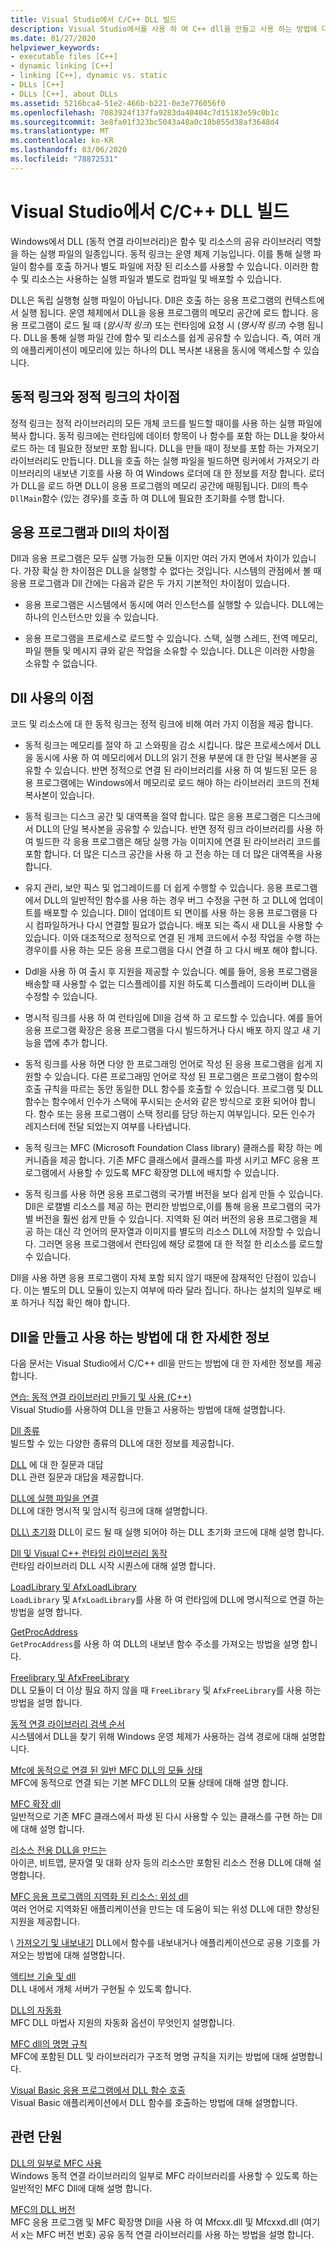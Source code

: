 ```yaml
---
title: Visual Studio에서 C/C++ DLL 빌드
description: Visual Studio에서를 사용 하 여 C++ dll을 만들고 사용 하는 방법에 대 한 개요입니다.
ms.date: 01/27/2020
helpviewer_keywords:
- executable files [C++]
- dynamic linking [C++]
- linking [C++], dynamic vs. static
- DLLs [C++]
- DLLs [C++], about DLLs
ms.assetid: 5216bca4-51e2-466b-b221-0e3e776056f0
ms.openlocfilehash: 7083924f137fa9283da40404c7d15183e59c0b1c
ms.sourcegitcommit: 3e8fa01f323bc5043a48a0c18b855d38af3648d4
ms.translationtype: MT
ms.contentlocale: ko-KR
ms.lasthandoff: 03/06/2020
ms.locfileid: "78872531"
---
```

# <a name="create-cc-dlls-in-visual-studio"></a>Visual Studio에서 C/C++ DLL 빌드

Windows에서 DLL (동적 연결 라이브러리)은 함수 및 리소스의 공유 라이브러리 역할을 하는 실행 파일의 일종입니다. 동적 링크는 운영 체제 기능입니다. 이를 통해 실행 파일이 함수를 호출 하거나 별도 파일에 저장 된 리소스를 사용할 수 있습니다. 이러한 함수 및 리소스는 사용하는 실행 파일과 별도로 컴파일 및 배포할 수 있습니다.

DLL은 독립 실행형 실행 파일이 아닙니다. Dll은 호출 하는 응용 프로그램의 컨텍스트에서 실행 됩니다. 운영 체제에서 DLL을 응용 프로그램의 메모리 공간에 로드 합니다. 응용 프로그램이 로드 될 때 (*암시적 링크*) 또는 런타임에 요청 시 (*명시적 링크*) 수행 됩니다. DLL을 통해 실행 파일 간에 함수 및 리소스를 쉽게 공유할 수 있습니다. 즉, 여러 개의 애플리케이션이 메모리에 있는 하나의 DLL 복사본 내용을 동시에 액세스할 수 있습니다.

## <a name="differences-between-dynamic-linking-and-static-linking"></a>동적 링크와 정적 링크의 차이점

정적 링크는 정적 라이브러리의 모든 개체 코드를 빌드할 때이를 사용 하는 실행 파일에 복사 합니다. 동적 링크에는 런타임에 데이터 항목이 나 함수를 포함 하는 DLL을 찾아서 로드 하는 데 필요한 정보만 포함 됩니다. DLL을 만들 때이 정보를 포함 하는 가져오기 라이브러리도 만듭니다. DLL을 호출 하는 실행 파일을 빌드하면 링커에서 가져오기 라이브러리의 내보낸 기호를 사용 하 여 Windows 로더에 대 한 정보를 저장 합니다. 로더가 DLL을 로드 하면 DLL이 응용 프로그램의 메모리 공간에 매핑됩니다. Dll의 특수 `DllMain`함수 (있는 경우)를 호출 하 여 DLL에 필요한 초기화를 수행 합니다.

<a name="differences-between-applications-and-dlls"></a>

## <a name="differences-between-applications-and-dlls"></a>응용 프로그램과 Dll의 차이점

Dll과 응용 프로그램은 모두 실행 가능한 모듈 이지만 여러 가지 면에서 차이가 있습니다. 가장 확실 한 차이점은 DLL을 실행할 수 없다는 것입니다. 시스템의 관점에서 볼 때 응용 프로그램과 Dll 간에는 다음과 같은 두 가지 기본적인 차이점이 있습니다.

- 응용 프로그램은 시스템에서 동시에 여러 인스턴스를 실행할 수 있습니다. DLL에는 하나의 인스턴스만 있을 수 있습니다.

- 응용 프로그램을 프로세스로 로드할 수 있습니다. 스택, 실행 스레드, 전역 메모리, 파일 핸들 및 메시지 큐와 같은 작업을 소유할 수 있습니다. DLL은 이러한 사항을 소유할 수 없습니다.

<a name="advantages-of-using-dlls"></a>

## <a name="advantages-of-using-dlls"></a>Dll 사용의 이점

코드 및 리소스에 대 한 동적 링크는 정적 링크에 비해 여러 가지 이점을 제공 합니다.

- 동적 링크는 메모리를 절약 하 고 스와핑을 감소 시킵니다. 많은 프로세스에서 DLL을 동시에 사용 하 여 메모리에서 DLL의 읽기 전용 부분에 대 한 단일 복사본을 공유할 수 있습니다. 반면 정적으로 연결 된 라이브러리를 사용 하 여 빌드된 모든 응용 프로그램에는 Windows에서 메모리로 로드 해야 하는 라이브러리 코드의 전체 복사본이 있습니다.

- 동적 링크는 디스크 공간 및 대역폭을 절약 합니다. 많은 응용 프로그램은 디스크에서 DLL의 단일 복사본을 공유할 수 있습니다. 반면 정적 링크 라이브러리를 사용 하 여 빌드한 각 응용 프로그램은 해당 실행 가능 이미지에 연결 된 라이브러리 코드를 포함 합니다. 더 많은 디스크 공간을 사용 하 고 전송 하는 데 더 많은 대역폭을 사용 합니다.

- 유지 관리, 보안 픽스 및 업그레이드를 더 쉽게 수행할 수 있습니다. 응용 프로그램에서 DLL의 일반적인 함수를 사용 하는 경우 버그 수정을 구현 하 고 DLL에 업데이트를 배포할 수 있습니다. Dll이 업데이트 되 면이를 사용 하는 응용 프로그램을 다시 컴파일하거나 다시 연결할 필요가 없습니다. 배포 되는 즉시 새 DLL을 사용할 수 있습니다. 이와 대조적으로 정적으로 연결 된 개체 코드에서 수정 작업을 수행 하는 경우이를 사용 하는 모든 응용 프로그램을 다시 연결 하 고 다시 배포 해야 합니다.

- Ddl을 사용 하 여 출시 후 지원을 제공할 수 있습니다. 예를 들어, 응용 프로그램을 배송할 때 사용할 수 없는 디스플레이를 지원 하도록 디스플레이 드라이버 DLL을 수정할 수 있습니다.

- 명시적 링크를 사용 하 여 런타임에 Dll을 검색 하 고 로드할 수 있습니다. 예를 들어 응용 프로그램 확장은 응용 프로그램을 다시 빌드하거나 다시 배포 하지 않고 새 기능을 앱에 추가 합니다.

- 동적 링크를 사용 하면 다양 한 프로그래밍 언어로 작성 된 응용 프로그램을 쉽게 지원할 수 있습니다. 다른 프로그래밍 언어로 작성 된 프로그램은 프로그램이 함수의 호출 규칙을 따르는 동안 동일한 DLL 함수를 호출할 수 있습니다. 프로그램 및 DLL 함수는 함수에서 인수가 스택에 푸시되는 순서와 같은 방식으로 호환 되어야 합니다. 함수 또는 응용 프로그램이 스택 정리를 담당 하는지 여부입니다. 모든 인수가 레지스터에 전달 되었는지 여부를 나타냅니다.

- 동적 링크는 MFC (Microsoft Foundation Class library) 클래스를 확장 하는 메커니즘을 제공 합니다. 기존 MFC 클래스에서 클래스를 파생 시키고 MFC 응용 프로그램에서 사용할 수 있도록 MFC 확장명 DLL에 배치할 수 있습니다.

- 동적 링크를 사용 하면 응용 프로그램의 국가별 버전을 보다 쉽게 만들 수 있습니다. Dll은 로캘별 리소스를 제공 하는 편리한 방법으로,이를 통해 응용 프로그램의 국가별 버전을 훨씬 쉽게 만들 수 있습니다. 지역화 된 여러 버전의 응용 프로그램을 제공 하는 대신 각 언어의 문자열과 이미지를 별도의 리소스 DLL에 저장할 수 있습니다. 그러면 응용 프로그램에서 런타임에 해당 로캘에 대 한 적절 한 리소스를 로드할 수 있습니다.

Dll을 사용 하면 응용 프로그램이 자체 포함 되지 않기 때문에 잠재적인 단점이 있습니다. 이는 별도의 DLL 모듈이 있는지 여부에 따라 달라 집니다. 하나는 설치의 일부로 배포 하거나 직접 확인 해야 합니다.

## <a name="more-information-on-how-to-create-and-use-dlls"></a>Dll을 만들고 사용 하는 방법에 대 한 자세한 정보

다음 문서는 Visual Studio에서 C/C++ dll을 만드는 방법에 대 한 자세한 정보를 제공 합니다.

[연습: 동적 연결 라이브러리 만들기 및 사용 (C++)](walkthrough-creating-and-using-a-dynamic-link-library-cpp.md)\
Visual Studio를 사용하여 DLL을 만들고 사용하는 방법에 대해 설명합니다.

[Dll 종류](kinds-of-dlls.md)\
빌드할 수 있는 다양한 종류의 DLL에 대한 정보를 제공합니다.

[DLL](dll-frequently-asked-questions.md) 에 대 한 질문과 대답\
DLL 관련 질문과 대답을 제공합니다.

[DLL에 실행 파일을 연결](linking-an-executable-to-a-dll.md)\
DLL에 대한 명시적 및 암시적 링크에 대해 설명합니다.

[DLL\ 초기화](run-time-library-behavior.md#initializing-a-dll)
DLL이 로드 될 때 실행 되어야 하는 DLL 초기화 코드에 대해 설명 합니다.

[Dll 및 Visual C++ 런타임 라이브러리 동작](run-time-library-behavior.md)\
런타임 라이브러리 DLL 시작 시퀀스에 대해 설명 합니다.

[LoadLibrary 및 AfxLoadLibrary](loadlibrary-and-afxloadlibrary.md)\
`LoadLibrary` 및 `AfxLoadLibrary`를 사용 하 여 런타임에 DLL에 명시적으로 연결 하는 방법을 설명 합니다.

[GetProcAddress](getprocaddress.md)\
`GetProcAddress`를 사용 하 여 DLL의 내보낸 함수 주소를 가져오는 방법을 설명 합니다.

[Freelibrary 및 AfxFreeLibrary](freelibrary-and-afxfreelibrary.md)\
DLL 모듈이 더 이상 필요 하지 않을 때 `FreeLibrary` 및 `AfxFreeLibrary`를 사용 하는 방법을 설명 합니다.

[동적 연결 라이브러리 검색 순서](/windows/win32/Dlls/dynamic-link-library-search-order)\
시스템에서 DLL을 찾기 위해 Windows 운영 체제가 사용하는 검색 경로에 대해 설명합니다.

[Mfc에 동적으로 연결 된 일반 MFC DLL의 모듈 상태](module-states-of-a-regular-dll-dynamically-linked-to-mfc.md)\
MFC에 동적으로 연결 되는 기본 MFC DLL의 모듈 상태에 대해 설명 합니다.

[MFC 확장 dll](extension-dlls-overview.md)\
일반적으로 기존 MFC 클래스에서 파생 된 다시 사용할 수 있는 클래스를 구현 하는 Dll에 대해 설명 합니다.

[리소스 전용 DLL을 만드는](creating-a-resource-only-dll.md)\
아이콘, 비트맵, 문자열 및 대화 상자 등의 리소스만 포함된 리소스 전용 DLL에 대해 설명합니다.

[MFC 응용 프로그램의 지역화 된 리소스: 위성 dll](localized-resources-in-mfc-applications-satellite-dlls.md)\
여러 언어로 지역화된 애플리케이션을 만드는 데 도움이 되는 위성 DLL에 대한 향상된 지원을 제공합니다.

\ [가져오기 및 내보내기](importing-and-exporting.md)
DLL에서 함수를 내보내거나 애플리케이션으로 공용 기호를 가져오는 방법에 대해 설명합니다.

[액티브 기술 및 dll](active-technology-and-dlls.md)\
DLL 내에서 개체 서버가 구현될 수 있도록 합니다.

[DLL의 자동화](automation-in-a-dll.md)\
MFC DLL 마법사 지원의 자동화 옵션이 무엇인지 설명합니다.

[MFC dll의 명명 규칙](../mfc/mfc-library-versions.md#mfc-static-library-naming-conventions)\
MFC에 포함된 DLL 및 라이브러리가 구조적 명명 규칙을 지키는 방법에 대해 설명합니다.

[Visual Basic 응용 프로그램에서 DLL 함수 호출](calling-dll-functions-from-visual-basic-applications.md)\
Visual Basic 애플리케이션에서 DLL 함수를 호출하는 방법에 대해 설명합니다.

## <a name="related-sections"></a>관련 단원

[DLL의 일부로 MFC 사용](../mfc/tn011-using-mfc-as-part-of-a-dll.md)\
Windows 동적 연결 라이브러리의 일부로 MFC 라이브러리를 사용할 수 있도록 하는 일반적인 MFC Dll에 대해 설명 합니다.

[MFC의 DLL 버전](../mfc/tn033-dll-version-of-mfc.md)\
MFC 응용 프로그램 및 MFC 확장명 Dll을 사용 하 여 Mfcxx.dll 및 Mfcxxd.dll (여기서 x는 MFC 버전 번호) 공유 동적 연결 라이브러리를 사용 하는 방법을 설명 합니다.
